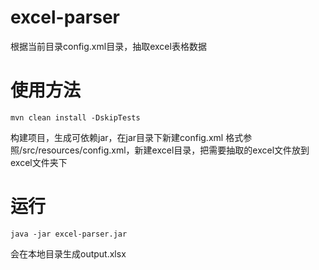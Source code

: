 # excel-parser
根据当前目录config.xml目录，抽取excel表格数据

# 使用方法

```
mvn clean install -DskipTests
```

构建项目，生成可依赖jar，在jar目录下新建config.xml 格式参照/src/resources/config.xml，新建excel目录，把需要抽取的excel文件放到excel文件夹下

# 运行

```
java -jar excel-parser.jar
```
会在本地目录生成output.xlsx
